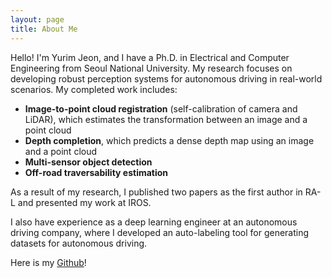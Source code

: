 ```yaml
---
layout: page
title: About Me
---
```


Hello! I'm Yurim Jeon, and I have a Ph.D. in Electrical and Computer Engineering from Seoul National University. My research focuses on developing robust perception systems for autonomous driving in real-world scenarios. My completed work includes:

* **Image-to-point cloud registration** (self-calibration of camera and LiDAR), which estimates the transformation between an image and a point cloud
* **Depth completion**, which predicts a dense depth map using an image and a point cloud
* **Multi-sensor object detection**
* **Off-road traversability estimation**

As a result of my research, I published two papers as the first author in RA-L and presented my work at IROS. 

I also have experience as a deep learning engineer at an autonomous driving company, where I developed an auto-labeling tool for generating datasets for autonomous driving.

Here is my [Github](https://github.com/yurimjeon1892)!

<!-- Here is my educational background:

+ M.S. / Ph.D. in Electrical and Computer Engineering (Mar, 2017 ~ Feb, 2023)
    + Seoul National University, Seoul, Republic of Korea
    + Vehicle Intelligence Laboratory

+ B.S. in Electrical and Computer Engineering (Mar, 2012 ~ Feb, 2017)
    + Seoul National University, Seoul, Republic of Korea -->
